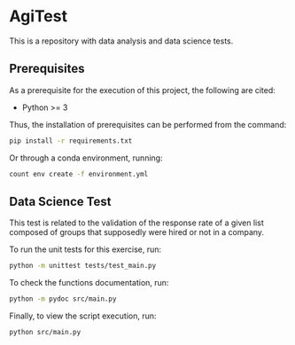 # AgiTest
This is a repository with data analysis and data science tests.

## Prerequisites
As a prerequisite for the execution of this project, the following are cited:
  - Python >= 3

Thus, the installation of prerequisites can be performed from the command:
```bash
pip install -r requirements.txt
```
Or through a conda environment, running:
```bash
count env create -f environment.yml
```

## Data Science Test
This test is related to the validation of the response rate of a given list composed of groups that supposedly were hired or not in a company.

To run the unit tests for this exercise, run:

```bash
python -m unittest tests/test_main.py
```

To check the functions documentation, run:
```bash
python -m pydoc src/main.py
```

Finally, to view the script execution, run:
```bash
python src/main.py
```